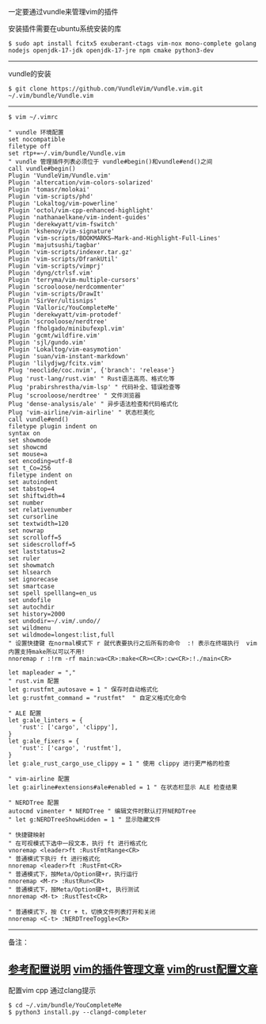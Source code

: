 一定要通过vundle来管理vim的插件

安装插件需要在ubuntu系统安装的库

`$ sudo apt install fcitx5 exuberant-ctags vim-nox mono-complete golang nodejs openjdk-17-jdk openjdk-17-jre npm cmake python3-dev`

---

vundle的安装

`$ git clone https://github.com/VundleVim/Vundle.vim.git ~/.vim/bundle/Vundle.vim`

---
`$ vim ~/.vimrc`
```
" vundle 环境配置
set nocompatible
filetype off
set rtp+=~/.vim/bundle/Vundle.vim
" vundle 管理插件列表必须位于 vundle#begin()和vundle#end()之间
call vundle#begin()
Plugin 'VundleVim/Vundle.vim'
Plugin 'altercation/vim-colors-solarized'
Plugin 'tomasr/molokai'
Plugin 'vim-scripts/phd'
Plugin 'Lokaltog/vim-powerline'
Plugin 'octol/vim-cpp-enhanced-highlight'
Plugin 'nathanaelkane/vim-indent-guides'
Plugin 'derekwyatt/vim-fswitch'
Plugin 'kshenoy/vim-signature'
Plugin 'vim-scripts/BOOKMARKS—Mark-and-Highlight-Full-Lines'
Plugin 'majutsushi/tagbar'
Plugin 'vim-scripts/indexer.tar.gz'
Plugin 'vim-scripts/DfrankUtil'
Plugin 'vim-scripts/vimprj'
Plugin 'dyng/ctrlsf.vim'
Plugin 'terryma/vim-multiple-cursors'
Plugin 'scrooloose/nerdcommenter'
Plugin 'vim-scripts/DrawIt'
Plugin 'SirVer/ultisnips'
Plugin 'Valloric/YouCompleteMe'
Plugin 'derekwyatt/vim-protodef'
Plugin 'scrooloose/nerdtree'
Plugin 'fholgado/minibufexpl.vim'
Plugin 'gcmt/wildfire.vim'
Plugin 'sjl/gundo.vim'
Plugin 'Lokaltog/vim-easymotion'
Plugin 'suan/vim-instant-markdown'
Plugin 'lilydjwg/fcitx.vim'
Plug 'neoclide/coc.nvim', {'branch': 'release'}
Plug 'rust-lang/rust.vim' " Rust语法高亮、格式化等
Plug 'prabirshrestha/vim-lsp' " 代码补全、错误检查等
Plug 'scrooloose/nerdtree' " 文件浏览器
Plug 'dense-analysis/ale' " 异步语法检查和代码格式化
Plug 'vim-airline/vim-airline' " 状态栏美化
call vundle#end()
filetype plugin indent on
syntax on
set showmode
set showcmd
set mouse=a
set encoding=utf-8
set t_Co=256
filetype indent on
set autoindent
set tabstop=4
set shiftwidth=4
set number
set relativenumber
set cursorline
set textwidth=120
set nowrap
set scrolloff=5
set sidescrolloff=5
set laststatus=2
set ruler
set showmatch
set hlsearch
set ignorecase
set smartcase
set spell spelllang=en_us
set undofile
set autochdir
set history=2000
set undodir=~/.vim/.undo//
set wildmenu
set wildmode=longest:list,full
" 设置快捷键 在normal模式下 r 就代表要执行之后所有的命令  :! 表示在终端执行  vim内置支持make所以可以不用! 
nnoremap r :!rm -rf main:wa<CR>:make<CR><CR>:cw<CR>:!./main<CR>

let mapleader = ","
" rust.vim 配置
let g:rustfmt_autosave = 1 " 保存时自动格式化
let g:rustfmt_command = "rustfmt"  " 自定义格式化命令

" ALE 配置
let g:ale_linters = {
   'rust': ['cargo', 'clippy'],
}
let g:ale_fixers = {
   'rust': ['cargo', 'rustfmt'],
}
let g:ale_rust_cargo_use_clippy = 1 " 使用 clippy 进行更严格的检查
​
" vim-airline 配置
let g:airline#extensions#ale#enabled = 1 " 在状态栏显示 ALE 检查结果
​
" NERDTree 配置
autocmd vimenter * NERDTree " 编辑文件时默认打开NERDTree
" let g:NERDTreeShowHidden = 1 " 显示隐藏文件
​
" 快捷键映射
" 在可视模式下选中一段文本，执行 ft 进行格式化
vnoremap <leader>ft :RustFmtRange<CR>
" 普通模式下执行 ft 进行格式化
nnoremap <leader>ft :RustFmt<CR>
" 普通模式下，按Meta/Option键+r，执行运行
nnoremap <M-r> :RustRun<CR>
" 普通模式下，按Meta/Option键+t, 执行测试
nnoremap <M-t> :RustTest<CR>
​
" 普通模式下，按 Ctr + t，切换文件列表打开和关闭
nnoremap <C-t> :NERDTreeToggle<CR>
```
--- 

备注：

[参考配置说明](https://www.ruanyifeng.com/blog/2018/09/vimrc.html)
[vim的插件管理文章](https://wizardforcel.gitbooks.io/use-vim-as-ide/content/2.html)
[vim的rust配置文章](https://juejin.cn/post/7250005852710797371)
--- 

配置vim cpp 通过clang提示  
```
$ cd ~/.vim/bundle/YouCompleteMe
$ python3 install.py --clangd-completer
```

